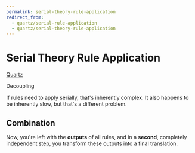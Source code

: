 ```yaml
---
permalink: serial-theory-rule-application
redirect_from:
  - quartz/serial-rule-application
  - quartz/serial-theory-rule-application
---
```

# Serial Theory Rule Application

[Quartz](Quartz.md)

Decoupling 

If rules need to apply serially, that's inherently complex. It also happens to be inherently slow, but that's a different problem.

## Combination

Now, you're left with the **outputs** of all rules, and in a **second**, completely independent step, you transform these outputs into a final translation.

